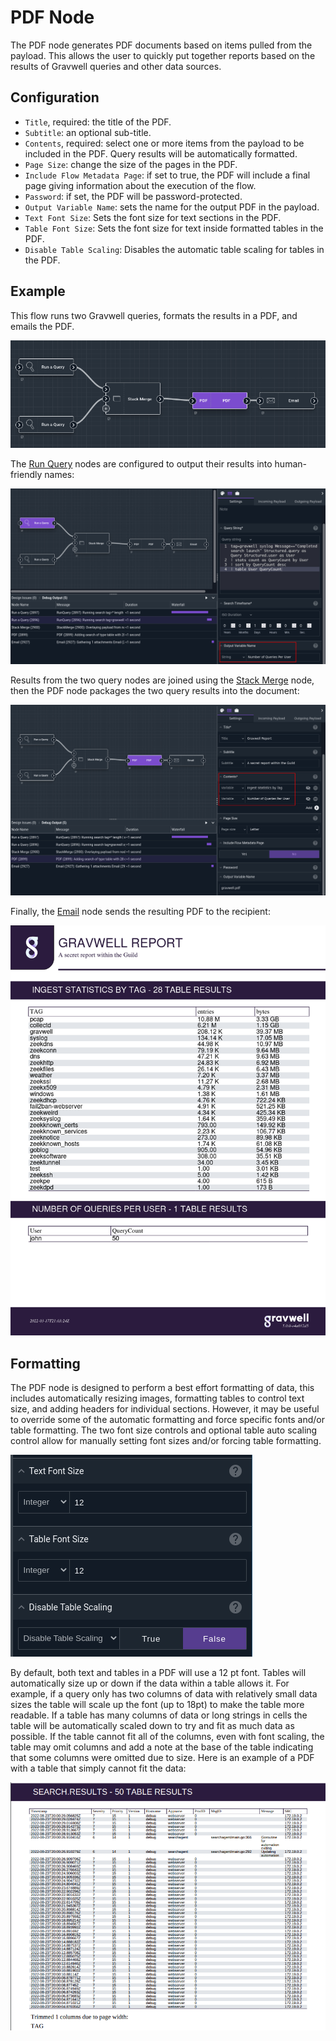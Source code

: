 # PDF Node

The PDF node generates PDF documents based on items pulled from the payload. This allows the user to quickly put together reports based on the results of Gravwell queries and other data sources.

## Configuration

* `Title`, required: the title of the PDF.
* `Subtitle`: an optional sub-title.
* `Contents`, required: select one or more items from the payload to be included in the PDF. Query results will be automatically formatted.
* `Page Size`: change the size of the pages in the PDF.
* `Include Flow Metadata Page`: if set to true, the PDF will include a final page giving information about the execution of the flow.
* `Password`: if set, the PDF will be password-protected.
* `Output Variable Name`: sets the name for the output PDF in the payload.
* `Text Font Size`: Sets the font size for text sections in the PDF.
* `Table Font Size`: Sets the font size for text inside formatted tables in the PDF.
* `Disable Table Scaling`: Disables the automatic table scaling for tables in the PDF.

## Example

This flow runs two Gravwell queries, formats the results in a PDF, and emails the PDF.

![](pdf-example1.png)

The [Run Query](runquery.md) nodes are configured to output their results into human-friendly names:

![](pdf-example2.png)

Results from the two query nodes are joined using the [Stack Merge](stackmerge.md) node, then the PDF node packages the two query results into the document:

![](pdf-example3.png)

Finally, the [Email](email.md) node sends the resulting PDF to the recipient:

![](pdf-example4.png)

## Formatting

The PDF node is designed to perform a best effort formatting of data, this includes automatically resizing images, formatting tables to control text size, and adding headers for individual sections.  However, it may be useful to override some of the automatic formatting and force specific fonts and/or table formatting.  The two font size controls and optional table auto scaling control allow for manually setting font sizes and/or forcing table formatting.

![](pdf-example5.png)

By default, both text and tables in a PDF will use a 12 pt font.  Tables will automatically size up or down if the data within a table allows it.  For example, if a query only has two columns of data with relatively small data sizes the table will scale up the font (up to 18pt) to make the table more readable.  If a table has many columns of data or long strings in cells the table will be automatically scaled down to try and fit as much data as possible.  If the table cannot fit all of the columns, even with font scaling, the table may omit columns and add a note at the base of the table indicating that some columns were omitted due to size.  Here is an example of a PDF with a table that simply cannot fit the data:

![](pdf-example6.png)
